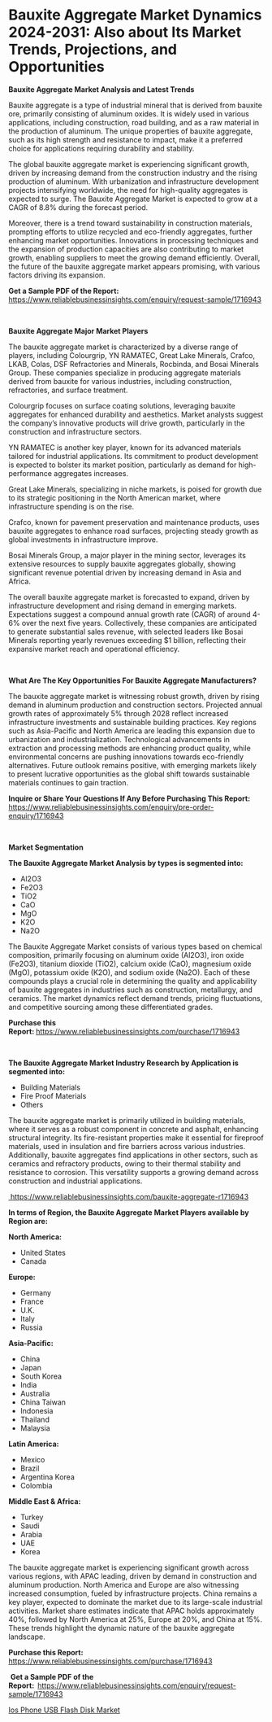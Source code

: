 <p><h1>Bauxite Aggregate Market Dynamics 2024-2031: Also about Its Market Trends, Projections, and Opportunities</h1></p><p><strong>Bauxite Aggregate Market Analysis and Latest Trends</strong></p>
<p><p>Bauxite aggregate is a type of industrial mineral that is derived from bauxite ore, primarily consisting of aluminum oxides. It is widely used in various applications, including construction, road building, and as a raw material in the production of aluminum. The unique properties of bauxite aggregate, such as its high strength and resistance to impact, make it a preferred choice for applications requiring durability and stability.</p><p>The global bauxite aggregate market is experiencing significant growth, driven by increasing demand from the construction industry and the rising production of aluminum. With urbanization and infrastructure development projects intensifying worldwide, the need for high-quality aggregates is expected to surge. The Bauxite Aggregate Market is expected to grow at a CAGR of 8.8% during the forecast period. </p><p>Moreover, there is a trend toward sustainability in construction materials, prompting efforts to utilize recycled and eco-friendly aggregates, further enhancing market opportunities. Innovations in processing techniques and the expansion of production capacities are also contributing to market growth, enabling suppliers to meet the growing demand efficiently. Overall, the future of the bauxite aggregate market appears promising, with various factors driving its expansion.</p></p>
<p><strong>Get a Sample PDF of the Report:&nbsp;</strong> <a href="https://www.reliablebusinessinsights.com/enquiry/request-sample/1716943?utm_campaign=60&utm_medium=2&utm_source=Github&utm_content=ia&utm_term=28122024&utm_id=bauxite-aggregate">https://www.reliablebusinessinsights.com/enquiry/request-sample/1716943</a></p>
<p>&nbsp;</p>
<p><strong>Bauxite Aggregate Major Market Players</strong></p>
<p><p>The bauxite aggregate market is characterized by a diverse range of players, including Colourgrip, YN RAMATEC, Great Lake Minerals, Crafco, LKAB, Colas, DSF Refractories and Minerals, Rocbinda, and Bosai Minerals Group. These companies specialize in producing aggregate materials derived from bauxite for various industries, including construction, refractories, and surface treatment.</p><p>Colourgrip focuses on surface coating solutions, leveraging bauxite aggregates for enhanced durability and aesthetics. Market analysts suggest the company’s innovative products will drive growth, particularly in the construction and infrastructure sectors.</p><p>YN RAMATEC is another key player, known for its advanced materials tailored for industrial applications. Its commitment to product development is expected to bolster its market position, particularly as demand for high-performance aggregates increases.</p><p>Great Lake Minerals, specializing in niche markets, is poised for growth due to its strategic positioning in the North American market, where infrastructure spending is on the rise.</p><p>Crafco, known for pavement preservation and maintenance products, uses bauxite aggregates to enhance road surfaces, projecting steady growth as global investments in infrastructure improve.</p><p>Bosai Minerals Group, a major player in the mining sector, leverages its extensive resources to supply bauxite aggregates globally, showing significant revenue potential driven by increasing demand in Asia and Africa.</p><p>The overall bauxite aggregate market is forecasted to expand, driven by infrastructure development and rising demand in emerging markets. Expectations suggest a compound annual growth rate (CAGR) of around 4-6% over the next five years. Collectively, these companies are anticipated to generate substantial sales revenue, with selected leaders like Bosai Minerals reporting yearly revenues exceeding $1 billion, reflecting their expansive market reach and operational efficiency.</p></p>
<p>&nbsp;</p>
<p><strong>What Are The Key Opportunities For Bauxite Aggregate Manufacturers?</strong></p>
<p><p>The bauxite aggregate market is witnessing robust growth, driven by rising demand in aluminum production and construction sectors. Projected annual growth rates of approximately 5% through 2028 reflect increased infrastructure investments and sustainable building practices. Key regions such as Asia-Pacific and North America are leading this expansion due to urbanization and industrialization. Technological advancements in extraction and processing methods are enhancing product quality, while environmental concerns are pushing innovations towards eco-friendly alternatives. Future outlook remains positive, with emerging markets likely to present lucrative opportunities as the global shift towards sustainable materials continues to gain traction.</p></p>
<p><strong>Inquire or Share Your Questions If Any Before Purchasing This Report:</strong> <a href="https://www.reliablebusinessinsights.com/enquiry/pre-order-enquiry/1716943?utm_campaign=60&utm_medium=2&utm_source=Github&utm_content=ia&utm_term=28122024&utm_id=bauxite-aggregate">https://www.reliablebusinessinsights.com/enquiry/pre-order-enquiry/1716943</a></p>
<p>&nbsp;</p>
<p><strong>Market Segmentation</strong></p>
<p><strong>The Bauxite Aggregate Market Analysis by types is segmented into:</strong></p>
<p><ul><li>Al2O3</li><li>Fe2O3</li><li>TiO2</li><li>CaO</li><li>MgO</li><li>K2O</li><li>Na2O</li></ul></p>
<p><p>The Bauxite Aggregate Market consists of various types based on chemical composition, primarily focusing on aluminum oxide (Al2O3), iron oxide (Fe2O3), titanium dioxide (TiO2), calcium oxide (CaO), magnesium oxide (MgO), potassium oxide (K2O), and sodium oxide (Na2O). Each of these compounds plays a crucial role in determining the quality and applicability of bauxite aggregates in industries such as construction, metallurgy, and ceramics. The market dynamics reflect demand trends, pricing fluctuations, and competitive sourcing among these differentiated grades.</p></p>
<p><strong>Purchase this Report:&nbsp;</strong><a href="https://www.reliablebusinessinsights.com/purchase/1716943?utm_campaign=60&utm_medium=2&utm_source=Github&utm_content=ia&utm_term=28122024&utm_id=bauxite-aggregate">https://www.reliablebusinessinsights.com/purchase/1716943</a></p>
<p>&nbsp;</p>
<p><strong>The Bauxite Aggregate Market Industry Research by Application is segmented into:</strong></p>
<p><ul><li>Building Materials</li><li>Fire Proof Materials</li><li>Others</li></ul></p>
<p><p>The bauxite aggregate market is primarily utilized in building materials, where it serves as a robust component in concrete and asphalt, enhancing structural integrity. Its fire-resistant properties make it essential for fireproof materials, used in insulation and fire barriers across various industries. Additionally, bauxite aggregates find applications in other sectors, such as ceramics and refractory products, owing to their thermal stability and resistance to corrosion. This versatility supports a growing demand across construction and industrial applications.</p></p>
<p><a href="https://www.reliablebusinessinsights.com/bauxite-aggregate-r1716943?utm_campaign=60&utm_medium=2&utm_source=Github&utm_content=ia&utm_term=28122024&utm_id=bauxite-aggregate">&nbsp;https://www.reliablebusinessinsights.com/bauxite-aggregate-r1716943</a></p>
<p><strong>In terms of Region, the Bauxite Aggregate Market Players available by Region are:</strong></p>
<p>
    <p> <strong> North America: </strong>
        <ul>
            <li>United States</li>
            <li>Canada</li>
        </ul>
        </p> 
    <p> <strong> Europe: </strong>
        <ul>
            <li>Germany</li>
            <li>France</li>
            <li>U.K.</li>
            <li>Italy</li>
            <li>Russia</li>
        </ul>
        </p> 
    <p> <strong> Asia-Pacific: </strong>
        <ul>
            <li>China</li>
            <li>Japan</li>
            <li>South Korea</li>
            <li>India</li>
            <li>Australia</li>
            <li>China Taiwan</li>
            <li>Indonesia</li>
            <li>Thailand</li>
            <li>Malaysia</li>
        </ul>
        </p> 
    <p> <strong> Latin America: </strong>
        <ul>
            <li>Mexico</li>
            <li>Brazil</li>
            <li>Argentina Korea</li>
            <li>Colombia</li>
        </ul>
        </p> 
    <p> <strong> Middle East & Africa: </strong>
        <ul>
            <li>Turkey</li>
            <li>Saudi</li>
            <li>Arabia</li>
            <li>UAE</li>
            <li>Korea</li>
        </ul>
    </p>
    </p>
<p><p>The bauxite aggregate market is experiencing significant growth across various regions, with APAC leading, driven by demand in construction and aluminum production. North America and Europe are also witnessing increased consumption, fueled by infrastructure projects. China remains a key player, expected to dominate the market due to its large-scale industrial activities. Market share estimates indicate that APAC holds approximately 40%, followed by North America at 25%, Europe at 20%, and China at 15%. These trends highlight the dynamic nature of the bauxite aggregate landscape.</p></p>
<p><strong>Purchase this Report: </strong><a href="https://www.reliablebusinessinsights.com/purchase/1716943?utm_campaign=60&utm_medium=2&utm_source=Github&utm_content=ia&utm_term=28122024&utm_id=bauxite-aggregate">https://www.reliablebusinessinsights.com/purchase/1716943</a></p>
<p>&nbsp;<strong>Get a Sample PDF of the Report:&nbsp;&nbsp;</strong><a href="https://www.reliablebusinessinsights.com/enquiry/request-sample/1716943?utm_campaign=60&utm_medium=2&utm_source=Github&utm_content=ia&utm_term=28122024&utm_id=bauxite-aggregate">https://www.reliablebusinessinsights.com/enquiry/request-sample/1716943</a></p>
<p><strong></strong></p>
<p><p><a href="https://github.com/ccreola81/Market-Research-Report-List-1/blob/main/ios-phone-usb-flash-disk-market.md?utm_campaign=60&utm_medium=2&utm_source=Github&utm_content=ia&utm_term=28122024&utm_id=bauxite-aggregate">Ios Phone USB Flash Disk Market</a></p></p>